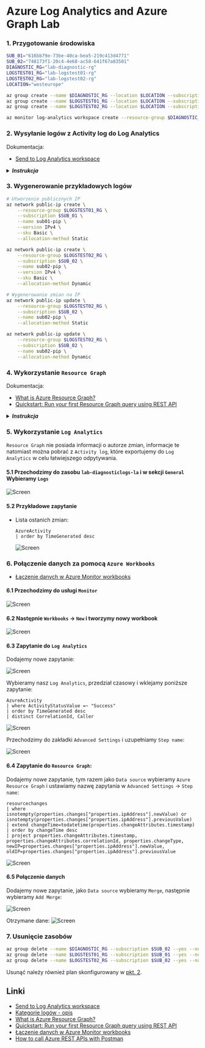 # Azure Log Analytics and Azure Graph Lab


### 1. Przygotowanie środowiska
```bash
SUB_01="616bb79e-73be-40ca-bea5-219c413d4771"
SUB_02="748173f1-20c4-4e68-ac58-641f67a83501"
DIAGNOSTIC_RG="lab-diagnostic-rg"
LOGSTEST01_RG="lab-logstest01-rg"
LOGSTEST02_RG="lab-logstest02-rg"
LOCATION="westeurope"

az group create --name $DIAGNOSTIC_RG --location $LOCATION --subscription $SUB_02
az group create --name $LOGSTEST01_RG --location $LOCATION --subscription $SUB_01
az group create --name $LOGSTEST02_RG --location $LOCATION --subscription $SUB_02

az monitor log-analytics workspace create --resource-group $DIAGNOSTIC_RG --workspace-name "lab-diagnosticlogs-la" --location $LOCATION --subscription $SUB_02
```


### 2. Wysyłanie logów z Activity log do Log Analytics
Dokumentacja:
* [Send to Log Analytics workspace](https://docs.microsoft.com/en-us/azure/azure-monitor/essentials/activity-log#send-to-log-analytics-workspace)

<details>
  <summary><b><i>Instrukcja</i></b></summary>

#### 2.1 Przechodzimy do `Activity log` -> `Export Activity Logs`
![Screen](./img/20220413220528.jpg "Screen")


#### 2.2 Wybieramy subskrypcję i przechodzimy do `Add diagnostic setting`
![Screen](./img/20220413142731.jpg "Screen")


#### 2.3 Zaznaczamy logi administracyjne oraz Log Analytics workspace i zapisujemy ustawienia
* [Kategorie logów - opis](https://docs.microsoft.com/en-us/azure/azure-monitor/essentials/activity-log-schema?WT.mc_id=Portal-Microsoft_Azure_Monitoring#categories)

![Screen](./img/20220413221023.jpg "Screen")

#### 2.4 Powyższe kroki powtarzamy dla każdej subskrypcji
</details>

### 3. Wygenerowanie przykładowych logów
```bash
# Utworzenie publicznych IP
az network public-ip create \
    --resource-group $LOGSTEST01_RG \
    --subscription $SUB_01 \
    --name sub01-pip \
    --version IPv4 \
    --sku Basic \
    --allocation-method Static

az network public-ip create \
    --resource-group $LOGSTEST02_RG \
    --subscription $SUB_02 \
    --name sub02-pip \
    --version IPv4 \
    --sku Basic \
    --allocation-method Dynamic

# Wygenerowanie zmian na IP
az network public-ip update \
    --resource-group $LOGSTEST02_RG \
    --subscription $SUB_02 \
    --name sub02-pip \
    --allocation-method Static

az network public-ip update \
    --resource-group $LOGSTEST02_RG \
    --subscription $SUB_02 \
    --name sub02-pip \
    --allocation-method Dynamic
```

### 4. Wykorzystanie `Resource Graph`

Dokumentacja:
* [What is Azure Resource Graph?](https://docs.microsoft.com/en-us/azure/governance/resource-graph/overview)
* [Quickstart: Run your first Resource Graph query using REST API](https://docs.microsoft.com/en-us/azure/governance/resource-graph/first-query-rest-api)

<details>
  <summary><b><i>Instrukcja</i></b></summary>

#### 4.1 Przechodzimy do usługi `Resource Graph Explorer`
![Screen](./img/20220413221329.jpg "Screen")

#### 4.2 Sprawdzamy czy ustawiony jest poprawny scope
Wybor `Scope` jako `Directory` pozwoli odpytywać o zasoby ze wszystkich dostępnych subskrypcji

![Screen](./img/20220413145621.jpg "Screen")

#### 4.3 Przykładowe zapytania o zasoby
* Lista zasobów `Public IP address`, które mają dostępny adres publiczny:
  ```kql
  Resources
  | where type contains 'publicIPAddresses' and isnotempty(properties.ipAddress)
  | project name,id= split(properties.ipConfiguration.id,"providers",1),ip_address=properties.ipAddress
  ```
  ![Screen](./img/20220413150111.jpg "Screen")
* Lista ostatnich 10 zmian adresów IP na zasobie `Public IP address`:
  ```kql
  resourcechanges
  | where properties.targetResourceId contains 'publicIPAddresses'
  | where isnotempty(properties.changes["properties.ipAddress"].newValue) or isnotempty(properties.changes["properties.ipAddress"].previousValue)
  | extend changeTime=todatetime(properties.changeAttributes.timestamp) 
  | order by changeTime desc 
  | project properties.changeAttributes.timestamp, properties.changeAttributes.correlationId, properties.changeType, 
  properties.changes["properties.ipAddress"].newValue, 
  properties.changes["properties.ipAddress"].previousValue, 
  properties.targetResourceId, properties.targetResourceType, properties.changes 
  | limit 10
  ```
  ![Screen](./img/20220413154242.jpg "Screen")

</details>

### 5. Wykorzystanie `Log Analytics`
`Resource Graph` nie posiada informacji o autorze zmian, informacje te natomiast można pobrać z `Activity log`, które exportujemy do `Log Analytics` w celu łatwiejszego odpytywania.


#### 5.1 Przechodzimy do zasobu `lab-diagnosticlogs-la` i w sekcji `General` Wybieramy `Logs`
![Screen](./img/20220413221650.jpg "Screen")


#### 5.2 Przykładowe zapytanie
* Lista ostanich zmian:
  ```kql
  AzureActivity
  | order by TimeGenerated desc 
  ```
  ![Screen](./img/20220413232419.jpg "Screen")


### 6. Połączenie danych za pomocą `Azure Workbooks`


* [Łączenie danych w Azure Monitor workbooks](https://github.com/microsoft/Application-Insights-Workbooks/blob/1ddc38529f498c209fb3fe21795f607d4cd232b7/Documentation/DataSources/DataSources.md#merge-data-from-different-sources)

#### 6.1 Przechodzimy do usługi `Monitor`
![Screen](./img/20220414115622.jpg "Screen")

#### 6.2 Następnie `Workbooks` -> `New` i tworzymy nowy  workbook
![Screen](./img/20220414115705.jpg "Screen")

#### 6.3 Zapytanie do `Log Analytics`
Dodajemy nowe zapytanie:

![Screen](./img/20220414115920.jpg "Screen")

Wybieramy nasz `Log Analytics`, przedział czasowy i wklejamy poniższe zapytanie:
```kql
AzureActivity
| where ActivityStatusValue =~ "Success"
| order by TimeGenerated desc 
| distinct CorrelationId, Caller
```

![Screen](./img/20220414151502.jpg "Screen")

Przechodzimy do zakładki `Advanced Settings` i uzupełniamy `Step name`:

![Screen](./img/20220414120959.jpg "Screen")

#### 6.4 Zapytanie do `Resource Graph`:
Dodajemy nowe zapytanie, tym razem jako `Data source` wybieramy `Azure Resource Graph` i ustawiamy nazwę zapytania w `Advanced Settings` -> `Step name`:
```kql
resourcechanges 
| where isnotempty(properties.changes["properties.ipAddress"].newValue) or isnotempty(properties.changes["properties.ipAddress"].previousValue)
| extend changeTime=todatetime(properties.changeAttributes.timestamp) 
| order by changeTime desc 
| project properties.changeAttributes.timestamp, properties.changeAttributes.correlationId, properties.changeType, 
newIP=properties.changes["properties.ipAddress"].newValue, 
oldIP=properties.changes["properties.ipAddress"].previousValue
```
![Screen](./img/20220414122908.jpg "Screen")

#### 6.5 Połączenie danych
Dodajemy nowe zapytanie, jako `Data source` wybieramy `Merge`, następnie wybieramy `Add Merge`:

![Screen](./img/20220414122623.jpg "Screen")

Otrzymane dane:
![Screen](./img/20220414123103.jpg "Screen")


### 7. Usunięcie zasobów
```bash
az group delete --name $DIAGNOSTIC_RG --subscription $SUB_02 --yes --no-wait
az group delete --name $LOGSTEST01_RG --subscription $SUB_01 --yes --no-wait
az group delete --name $LOGSTEST02_RG --subscription $SUB_02 --yes --no-wait
```

Usunąć należy również plan skonfigurowany w [pkt. 2](#2-wysyłanie-logów-z-activity-log-do-log-analytics).



## Linki
* [Send to Log Analytics workspace](https://docs.microsoft.com/en-us/azure/azure-monitor/essentials/activity-log#send-to-log-analytics-workspace)
* [Kategorie logów - opis](https://docs.microsoft.com/en-us/azure/azure-monitor/essentials/activity-log-schema?WT.mc_id=Portal-Microsoft_Azure_Monitoring#categories)
* [What is Azure Resource Graph?](https://docs.microsoft.com/en-us/azure/governance/resource-graph/overview)
* [Quickstart: Run your first Resource Graph query using REST API](https://docs.microsoft.com/en-us/azure/governance/resource-graph/first-query-rest-api)
* [Łączenie danych w Azure Monitor workbooks](https://github.com/microsoft/Application-Insights-Workbooks/blob/1ddc38529f498c209fb3fe21795f607d4cd232b7/Documentation/DataSources/DataSources.md#merge-data-from-different-sources)
* [How to call Azure REST APIs with Postman](https://docs.microsoft.com/en-us/rest/api/azure/#how-to-call-azure-rest-apis-with-postman)


<!-- 
<details>
  <summary><b><i>Utworzone środowisko</i></b></summary>

![Screen](./img/20210109160110.jpg "Screen")
</details>